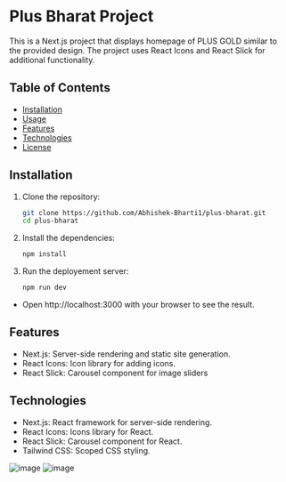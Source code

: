 # Plus Bharat Project

This is a Next.js project that displays homepage of PLUS GOLD similar to the provided design. The project uses React Icons and React Slick for additional functionality.

## Table of Contents

- [Installation](#installation)
- [Usage](#usage)
- [Features](#features)
- [Technologies](#technologies)
- [License](#license)

## Installation

1. Clone the repository:

   ```bash
   git clone https://github.com/Abhishek-Bharti1/plus-bharat.git
   cd plus-bharat

2. Install the dependencies:
    ```bash
   npm install

3. Run the deployement server:
   ```bash
   npm run dev
   
  - Open http://localhost:3000 with your browser to see the result.

## Features
  - Next.js: Server-side rendering and static site generation.
  - React Icons: Icon library for adding icons.
  - React Slick: Carousel component for image sliders
## Technologies
  - Next.js: React framework for server-side rendering.
  - React Icons: Icons library for React.
  - React Slick: Carousel component for React.
  - Tailwind CSS: Scoped CSS styling.

![image](https://github.com/Abhishek-Bharti1/plus-bharat/assets/97494868/19fba926-414c-4070-bfb3-78f98b85bf37)
![image](https://github.com/Abhishek-Bharti1/plus-bharat/assets/97494868/99f3015c-8a0d-4cb9-b2ee-5ff6a11617f6)

